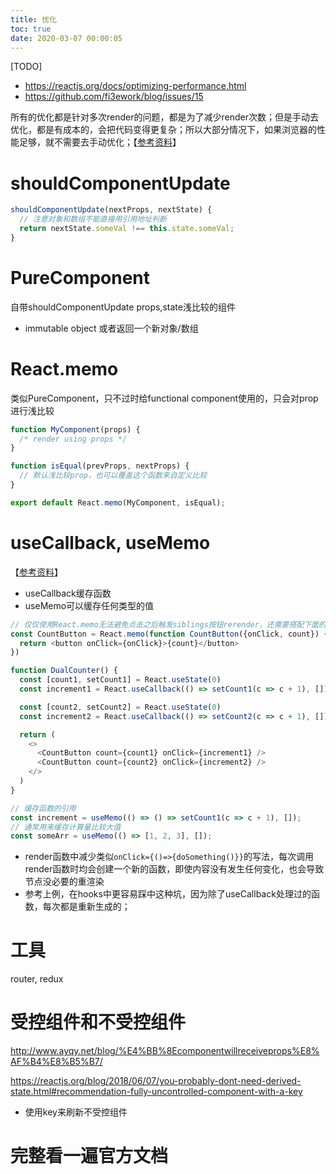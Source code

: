 ```yaml
---
title: 优化
toc: true
date: 2020-03-07 00:00:05
---
```


[TODO]
* https://reactjs.org/docs/optimizing-performance.html
* https://github.com/fi3ework/blog/issues/15


所有的优化都是针对多次render的问题，都是为了减少render次数；但是手动去优化，都是有成本的，会把代码变得更复杂；所以大部分情况下，如果浏览器的性能足够，就不需要去手动优化；【[参考资料](https://www.jianshu.com/p/c41bbbc20e65)】


# shouldComponentUpdate
```js
shouldComponentUpdate(nextProps, nextState) {
  // 注意对象和数组不能直接用引用地址判断
  return nextState.someVal !== this.state.someVal;
}
```

# PureComponent
自带shouldComponentUpdate props,state浅比较的组件
* immutable object 或者返回一个新对象/数组

# React.memo
类似PureComponent，只不过时给functional component使用的，只会对prop进行浅比较

```js
function MyComponent(props) {
  /* render using props */
}

function isEqual(prevProps, nextProps) {
  // 默认浅比较prop，也可以覆盖这个函数来自定义比较
}

export default React.memo(MyComponent, isEqual);
```


# useCallback, useMemo
【[参考资料](https://jancat.github.io/post/2019/translation-usememo-and-usecallback/)】
* useCallback缓存函数
* useMemo可以缓存任何类型的值
```js
// 仅仅使用React.memo无法避免点击之后触发siblings按钮rerender，还需要搭配下面的useCallback一起使用，避免每次都传入一个新的onClick函数给CountButton
const CountButton = React.memo(function CountButton({onClick, count}) {
  return <button onClick={onClick}>{count}</button>
})

function DualCounter() {
  const [count1, setCount1] = React.useState(0)
  const increment1 = React.useCallback(() => setCount1(c => c + 1), [])

  const [count2, setCount2] = React.useState(0)
  const increment2 = React.useCallback(() => setCount2(c => c + 1), [])

  return (
    <>
      <CountButton count={count1} onClick={increment1} />
      <CountButton count={count2} onClick={increment2} />
    </>
  )
}

// 缓存函数的引用
const increment = useMemo(() => () => setCount1(c => c + 1), []);
// 通常用来缓存计算量比较大值
const someArr = useMemo(() => [1, 2, 3], []);
```

* render函数中减少类似`onClick={()=>{doSomething()}}`的写法，每次调用render函数时均会创建一个新的函数，即使内容没有发生任何变化，也会导致节点没必要的重渲染
* 参考上例，在hooks中更容易踩中这种坑，因为除了useCallback处理过的函数，每次都是重新生成的；



# 工具
router, redux


# 受控组件和不受控组件
http://www.ayqy.net/blog/%E4%BB%8Ecomponentwillreceiveprops%E8%AF%B4%E8%B5%B7/

https://reactjs.org/blog/2018/06/07/you-probably-dont-need-derived-state.html#recommendation-fully-uncontrolled-component-with-a-key
* 使用key来刷新不受控组件


# 完整看一遍官方文档
